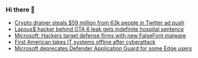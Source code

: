 ### Hi there 👋

<!--START_SECTION:feed-->
* [Crypto drainer steals $59 million from 63k people in Twitter ad push](https://www.bleepingcomputer.com/news/security/crypto-drainer-steals-59-million-from-63k-people-in-twitter-ad-push/)
* [Lapsus$ hacker behind GTA 6 leak gets indefinite hospital sentence](https://www.bleepingcomputer.com/news/security/lapsus-hacker-behind-gta-6-leak-gets-indefinite-hospital-sentence/)
* [Microsoft: Hackers target defense firms with new FalseFont malware](https://www.bleepingcomputer.com/news/security/microsoft-hackers-target-defense-firms-with-new-falsefont-malware/)
* [First American takes IT systems offline after cyberattack](https://www.bleepingcomputer.com/news/security/first-american-takes-it-systems-offline-after-cyberattack/)
* [Microsoft deprecates Defender Application Guard for some Edge users](https://www.bleepingcomputer.com/news/microsoft/microsoft-deprecates-defender-application-guard-for-some-edge-users/)
<!--END_SECTION:feed-->

<!--
**frankenk/frankenk** is a ✨ _special_ ✨ repository because its `README.md` (this file) appears on your GitHub profile.

Here are some ideas to get you started:

- 🔭 I’m currently working on ...
- 🌱 I’m currently learning ...
- 👯 I’m looking to collaborate on ...
- 🤔 I’m looking for help with ...
- 💬 Ask me about ...
- 📫 How to reach me: ...
- 😄 Pronouns: ...
- ⚡ Fun fact: ...
-->



